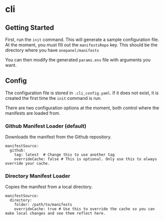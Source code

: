 # cli

## Getting Started

First, run the `init` command. This will generate a sample configuration file.
At the moment, you must fill out the `manifestsRepo` key. 
This should be the directory where you have `onepanel/manifests`

You can then modify the generated `params.env` file with arguments you want.

## Config

The configuration file is stored in `.cli_config.yaml`.
If it does not exist, it is created the first time the `init` command is run.

There are two configuration options at the moment, both control where the manifests are loaded from.


### Github Manifest Loader (default)

Downloads the manifest from the Github repository. 

```
manifestSource:
  github:
    tag: latest  # Change this to use another tag
    overrideCache: false # This is optional. Only use this to always override your cache.
```

### Directory Manifest Loader

Copies the manifest from a local directory.

```
manifestSource:
  directory:
    folder: /path/to/manifests
    overrideCache: true # Use this to override the cache so you can make local changes and see them reflect here.
```
